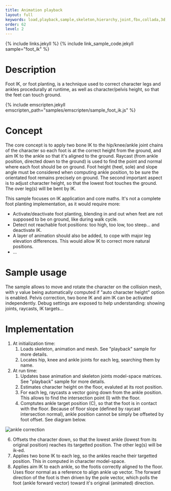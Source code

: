 ```yaml
---
title: Animation playback
layout: full
keywords: load,playback,sample,skeleton,hierarchy,joint,fbx,collada,3d,soa,local,model,space
order: 62
level: 2
---
```


{% include links.jekyll %}
{% include link_sample_code.jekyll sample="foot_ik" %}

Description
===========

Foot IK, or foot planting, is a technique used to correct character legs and ankles procedurally at runtime, as well as character/pelvis height, so that the feet can touch ground.

{% include emscripten.jekyll emscripten_path="samples/emscripten/sample_foot_ik.js" %}

Concept
=======

The core concept is to apply two bone IK to the hip/knee/ankle joint chains of the character so each foot is at the correct height from the ground, and aim IK to the ankle so that it's aligned to the ground. Raycast (from ankle position, directed down to the ground) is used to find the point and normal where each foot should be on ground. Foot height (heel, sole) and slope angle must be considered when computing ankle position, to be sure the orientated foot remains precisely on ground. 
The second important aspect is to adjust character height, so that the lowest foot touches the ground. The over leg(s) will be bent by IK. 

This sample focuses on IK application and core maths. It's not a complete foot planting implementation, as it would require more:
- Activate/deactivate foot planting, blending in and out when feet are not supposed to be on ground, like during walk cycle.
- Detect not reachable foot positions: too high, too low, too steep... and deactivate IK.
- A layer of animation should also be added, to cope with major leg elevation differences. This would allow IK to correct more natural positions.
- ...

Sample usage
============

The sample allows to move and rotate the character on the collision mesh, with y value being automatically computed if "auto character height" option is enabled.
Pelvis correction, two bone IK and aim IK can be activated independently.
Debug settings are exposed to help understanding: showing joints, raycasts, IK targets...

Implementation
==============

1. At initialization time:
   1. Loads skeleton, animation and mesh. See "playback" sample for more details.
   2. Locates hip, knee and ankle joints for each leg, searching them by name.
2. At run time:
   1. Updates base animation and skeleton joints model-space matrices. See "playback" sample for more details.
   2. Estimates character height on the floor, evaluted at its root position.
   3. For each leg, raycasts a vector going down from the ankle position. This allows to find the intersection point (I) with the floor.
   4. Comptutes ankle target position (C), so that the foot is in contact with the floor. Because of floor slope (defined by raycast intersection normal), ankle position cannot be simply be offseted by foot offset. See diagram below.

![ankle correction]({{site.baseurl}}/images/samples/foot_ik_ankle.svg)

   6. Offsets the character down, so that the lowest ankle (lowest from its original position) reaches its targetted position. The other leg(s) will be ik-ed.
   7. Applies two bone IK to each leg, so the ankles reache their targetted position. This in computed in character model-space.
   8. Applies aim IK to each ankle, so the footis correctly aligned to the floor. Uses floor normal as a reference to align ankle up vector. The forward direction of the foot is then driven by the pole vector, which polls the foot (ankle forward vector) toward it's original (animated) direction.